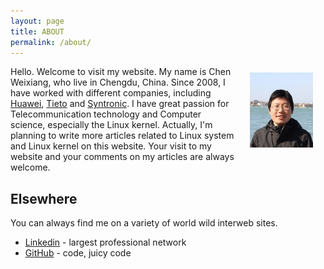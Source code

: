 ```yaml
---
layout: page
title: ABOUT
permalink: /about/
---
```


<p><img src="/assets/alex.png" alt="Chen Weixiang" width="20%" align="right" hspace="20" vspace="10"></p>

Hello. Welcome to visit my website. My name is Chen Weixiang, who live in Chengdu, China. Since 2008, I have worked with different companies, including [Huawei](http://www.huawei.com/), [Tieto](www.tieto.com) and [Syntronic](http://syntronic.com/). I have great passion for Telecommunication technology and Computer science, especially the Linux kernel. Actually, I'm planning to write more articles related to Linux system and Linux kernel on this website. Your visit to my website and your comments on my articles are always welcome.

## Elsewhere

You can always find me on a variety of world wild interweb sites.

* [Linkedin](https://cn.linkedin.com/in/weixiang-chen-ba502935) - largest professional network
* [GitHub](https://chenweixiang.github.io) - code, juicy code
